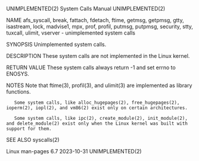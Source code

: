UNIMPLEMENTED(2)                                                                            System Calls Manual                                                                            UNIMPLEMENTED(2)

NAME
       afs_syscall,  break,  fattach, fdetach, ftime, getmsg, getpmsg, gtty, isastream, lock, madvise1, mpx, prof, profil, putmsg, putpmsg, security, stty, tuxcall, ulimit, vserver - unimplemented system
       calls

SYNOPSIS
       Unimplemented system calls.

DESCRIPTION
       These system calls are not implemented in the Linux kernel.

RETURN VALUE
       These system calls always return -1 and set errno to ENOSYS.

NOTES
       Note that ftime(3), profil(3), and ulimit(3) are implemented as library functions.

       Some system calls, like alloc_hugepages(2), free_hugepages(2), ioperm(2), iopl(2), and vm86(2) exist only on certain architectures.

       Some system calls, like ipc(2), create_module(2), init_module(2), and delete_module(2) exist only when the Linux kernel was built with support for them.

SEE ALSO
       syscalls(2)

Linux man-pages 6.7                                                                              2023-10-31                                                                                UNIMPLEMENTED(2)
